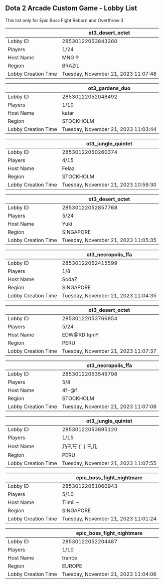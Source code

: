 ## Dota 2 Arcade Custom Game - Lobby List

This list only for Epic Boss Fight Reborn and Overthrow 3

|  | ot3_desert_octet |
| ------ | ------ |
| Lobby ID | 28530122053843260 |
| Players | 1/24 |
| Host Name | MNG ® |
| Region | BRAZIL |
| Lobby Creation Time | Tuesday, November 21, 2023 11:07:48 |


|  | ot3_gardens_duo |
| ------ | ------ |
| Lobby ID | 28530122052048492 |
| Players | 1/10 |
| Host Name | katar |
| Region | STOCKHOLM |
| Lobby Creation Time | Tuesday, November 21, 2023 11:03:44 |


|  | ot3_jungle_quintet |
| ------ | ------ |
| Lobby ID | 28530122050260374 |
| Players | 4/15 |
| Host Name | Felaz |
| Region | STOCKHOLM |
| Lobby Creation Time | Tuesday, November 21, 2023 10:59:30 |


|  | ot3_desert_octet |
| ------ | ------ |
| Lobby ID | 28530122052857768 |
| Players | 5/24 |
| Host Name | Yuki |
| Region | SINGAPORE |
| Lobby Creation Time | Tuesday, November 21, 2023 11:05:35 |


|  | ot3_necropolis_ffa |
| ------ | ------ |
| Lobby ID | 28530122052415599 |
| Players | 1/8 |
| Host Name | SodaZ |
| Region | SINGAPORE |
| Lobby Creation Time | Tuesday, November 21, 2023 11:04:35 |


|  | ot3_desert_octet |
| ------ | ------ |
| Lobby ID | 28530122053766854 |
| Players | 5/24 |
| Host Name | EDW@RD tqmY |
| Region | PERU |
| Lobby Creation Time | Tuesday, November 21, 2023 11:07:37 |


|  | ot3_necropolis_ffa |
| ------ | ------ |
| Lobby ID | 28530122053549798 |
| Players | 5/8 |
| Host Name | 4f-@f |
| Region | STOCKHOLM |
| Lobby Creation Time | Tuesday, November 21, 2023 11:07:08 |


|  | ot3_jungle_quintet |
| ------ | ------ |
| Lobby ID | 28530122053895120 |
| Players | 1/15 |
| Host Name | 乃卂丂ㄒ丨卂几 |
| Region | PERU |
| Lobby Creation Time | Tuesday, November 21, 2023 11:07:55 |


|  | epic_boss_fight_nightmare |
| ------ | ------ |
| Lobby ID | 28530122051060943 |
| Players | 5/10 |
| Host Name | Tiimii ~ |
| Region | SINGAPORE |
| Lobby Creation Time | Tuesday, November 21, 2023 11:01:24 |


|  | epic_boss_fight_nightmare |
| ------ | ------ |
| Lobby ID | 28530122052204487 |
| Players | 1/10 |
| Host Name | trance |
| Region | EUROPE |
| Lobby Creation Time | Tuesday, November 21, 2023 11:04:06 |


